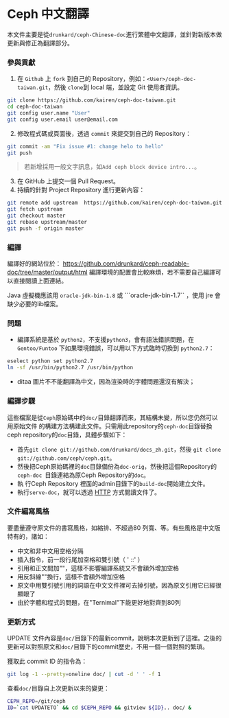 # Ceph 中文翻譯
本文件主要是從```drunkard/ceph-Chinese-doc```進行繁體中文翻譯，並針對新版本做更新與修正為翻譯部分。

### 參與貢獻
1. 在 ```Github``` 上 ```fork``` 到自己的 Repository，例如：```<User>/ceph-doc-taiwan.git```，然後 ```clone```到 local 端，並設定 Git 使用者資訊。

 ```sh
git clone https://github.com/kairen/ceph-doc-taiwan.git
cd ceph-doc-taiwan
git config user.name "User"
git config user.email user@email.com
```
2. 修改程式碼或頁面後，透過 ```commit``` 來提交到自己的 Repository：

 ```sh
git commit -am "Fix issue #1: change helo to hello"
git push
```
> 若新增採用一般文字訊息，如```Add ceph block device intro...```。

3. 在 GitHub 上提交一個 Pull Request。
4. 持續的針對 Project Repository 進行更新內容：

 ```sh
 git remote add upstream  https://github.com/kairen/ceph-doc-taiwan.git
 git fetch upstream
 git checkout master
 git rebase upstream/master
 git push -f origin master
 ```

### 編譯
編譯好的網站位於： https://github.com/drunkard/ceph-readable-doc/tree/master/output/html
編譯環境的配置會比較麻煩，若不需要自己編譯可以直接閱讀上面連結。


Java 虛擬機應該用 ```oracle-jdk-bin-1.8``` 或 ```oracle-jdk-bin-1.7`` ，使用 jre 會缺少必要的lib檔案。

### 問題
* 編譯系統是基於 ```python2```，不支援```python3```，會有語法錯誤問題，在```Gentoo/Funtoo``` 下如果環境錯誤，可以用以下方式臨時切換到 ```python2.7```：
```sh
eselect python set python2.7
ln -sf /usr/bin/python2.7 /usr/bin/python
```

* ditaa 圖片不不能翻譯為中文，因為渲染時的字體問題還沒有解決；

### 編譯步驟
這些檔案是從```Ceph```原始碼中的```doc/```目錄翻譯而來，其結構未變，所以您仍然可以用原始文件
的構建方法構建此文件。只需用此repository的```ceph-doc```目錄替換ceph repository的```doc```目錄，具體步驟如下：

* 首先```git clone git://github.com/drunkard/docs_zh.git```，然後 ```git clone git://github.com/ceph/ceph.git```。
* 然後把Ceph原始碼裡的```doc```目錄備份為```doc-orig```，然後把這個Repository的```ceph-doc ```目錄連結為原Ceph Repository的```doc```。
* 執 行Ceph Repository 裡面的admin目錄下的```build-doc```開始建立文件。
* 執行```serve-doc```，就可以透過 [HTTP](http://localhost:8080/) 方式閱讀文件了。


### 文件編寫風格
要盡量遵守原文件的書寫風格，如縮排、不超過80 列寬、等。有些風格是中文版特有的，諸如：

* 中文和非中文用空格分隔
* 插入指令，前一段行尾加空格和雙引號（ ' ::' ）
* 引用和正文間加""，這樣不影響編譯系統又不會額外增加空格
* 用反斜線"\"換行，這樣不會額外增加空格
* 原文中用雙引號引用的詞語在中文文件裡可去掉引號，因為原文引用它已經很顯眼了
* 由於字體和程式的問題，在"Ternimal"下能更好地對齊到80列

### 更新方式
UPDATE 文件內容是```doc/```目錄下的最新commit，說明本次更新到了這裡。之後的更新可以對照原文和```doc/```目錄下的commit歷史，不用一個一個對照的繁瑣。

獲取此 commit ID 的指令為：
```sh
git log -1 --pretty=oneline doc/ | cut -d ' ' -f 1
```
查看```doc/```目錄自上次更新以來的變更：
```sh
CEPH_REPO=/git/ceph
ID=`cat UPDATETO` && cd $CEPH_REPO && gitview ${ID}.. doc/ &
```
